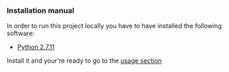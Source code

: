 ### Installation manual

In order to run this project locally you have to have installed the following software:

* [Python 2.7.11](https://www.python.org/downloads/release/python-2711/)

Install it and your're ready to go to the [usage section](https://github.com/PabloVallejo/mail-client/blob/master/USAGE-MANUAL.md)
